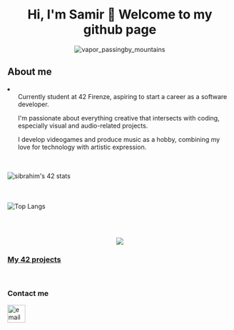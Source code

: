 <div align="center">
<h1 align="center">Hi, I'm Samir 👋 Welcome to my github page </h1>

![vapor_passingby_mountains](https://github.com/sidev86/sidev86/assets/84662823/044c264e-26ae-40a7-8d6d-e6cafddd678d)
</div>
<h2>About me</h2>
<li>
  <ul>Currently student at 42 Firenze, aspiring to start a career as a software developer.</ul>
  <ul>I'm passionate about everything creative that intersects with coding, especially visual and audio-related projects.</ul>
  <ul>I develop videogames and produce music as a hobby, combining my love for technology with artistic expression.</ul>
</li>





<br><br>
<img src="https://badge.mediaplus.ma/starryblue/sibrahim?1337Badge=off&UM6P=off" alt="sibrahim's 42 stats" />
<br><br><br><br>
![Top Langs](https://github-readme-stats.vercel.app/api/top-langs/?username=sidev86&langs_count=8&theme=dracula)

<br><br>
<p align="center">
  <a href="https://skillicons.dev">
    <img src="https://skillicons.dev/icons?i=c,cpp,py,bash,git,vim,vscode,unity,godot,ableton" />
  </a>
</p>

<h3 align="left"><a href="https://github.com/sidev86/42projects">My 42 projects</a></h3>



<br>
<h3 align="left">Contact me</h3>
<p align="left">


<a href="mailto:samir.ibrahim@outlook.it">
  <img src="https://img.icons8.com/ios-filled/50/377cf6/new-post.png" alt="email icon" height="40" width="40"/>
</a>

